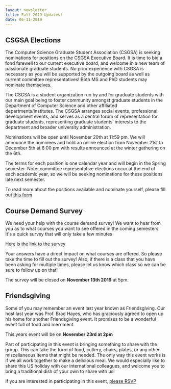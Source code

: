 ```yaml
---
layout: newsletter
title: Fall 2019 Updates!
date: 06-11-2019
---
```

## CSGSA Elections
The Computer Science Graduate Student Association (CSGSA) is seeking nominations for positions on the CSGSA Executive Board. It is time to bid a fond farewell to our current executive board, and welcome in a new team of passionate graduate students. No prior experience with CSGSA is necessary as you will be supported by the outgoing board as well as current committee representatives! Both MS and PhD students may nominate themselves.

The CSGSA is a student organization run by and for graduate students with our main goal being to foster community amongst graduate students in the Department of Computer Science and other affiliated departments/institutes. The CSGSA arranges social events, professional development events, and serves as a central forum of representation for graduate students, representing graduate students’ interests to the department and broader university administration.

Nominations will be open until November 20th at 11:59 pm. We will announce the nominees and hold an online election from November 21st to December 5th at 6:00 pm with results announced at the winter gathering on the 6th.

The terms for each position is one calendar year and will begin in the Spring semester. Note: committee representative elections occur at the end of each academic year, so we will be seeking nominations for these positions late next semester.

To read more about the positions available and nominate yourself, please fill out [this form](https://forms.gle/HBXCEucnr5W23HcJ7)

## Course Demand Survey
We need your help with the course demand survey! We want to hear from you as to what courses you want to see offered in the coming semesters. It's a quick survey that will only take a few minutes

[Here is the link to the survey](https://cuboulder.qualtrics.com/jfe/form/SV_0MWOoibzdjDZkQ5)

Your answers have a direct impact on what courses are offered. So please take the time to fill out the survey! Also, if there is a class that you have been asking for multiple times, please let us know which class so we can be sure to follow up on that!

The survey will be closed on **November 13th 2019** at 5pm.

## Friendsgiving

Some of you may remember an event last year known as Friendsgiving. Our host last year was Prof. Brad Hayes, who has graciously agreed to open up his home for another Friendsgiving event. It promises to be a wonderful event full of food and merriment.

This years event will be on **November 23rd at 2pm**

Part of participating in this event is bringing something to share with the group. This can take the form of food, cutlery, chairs, plates, or any other miscellaneous items that might be needed. The only way this event works is if we all work together to make a delicious meal. We would especially like to share this US holiday with our international colleagues, and welcome you to bring a traditional dish of your own to share with us!

If you are interested in participating in this event, [please RSVP](https://docs.google.com/spreadsheets/d/18Z9PKlecN_xSRXbwnRHnrICf2kcSEpAlyiYwWcjfWl0/edit?usp=sharing)
